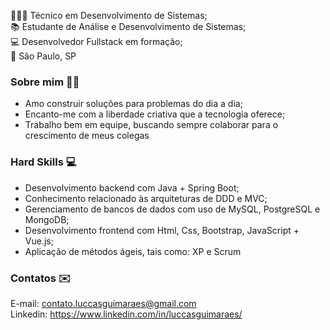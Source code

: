 👨🏻‍💻 Técnico em Desenvolvimento de Sistemas; <br>
📚 Estudante de Análise e Desenvolvimento de Sistemas; <br>
💻 Desenvolvedor Fullstack em formação; <br>
🚩 São Paulo, SP

### Sobre mim 🧑🏻
<ul>
  <li>Amo construir soluções para problemas do dia a dia;</li>
  <li>Encanto-me com a liberdade criativa que a tecnologia oferece;</li>
  <li>Trabalho bem em equipe, buscando sempre colaborar para o crescimento de meus colegas</li>
</ul>

### Hard Skills 💻
<ul>
  <li>Desenvolvimento backend com Java + Spring Boot;</li>
  <li>Conhecimento relacionado às arquiteturas de DDD e MVC;</li>
  <li>Gerenciamento de bancos de dados com uso de MySQL, PostgreSQL e MongoDB;</li>
  <li>Desenvolvimento frontend com Html, Css, Bootstrap, JavaScript + Vue.js;</li>
  <li>Aplicação de métodos ágeis, tais como: XP e Scrum</li>
</ul>

### Contatos ✉️
E-mail: contato.luccasguimaraes@gmail.com <br>
Linkedin: https://www.linkedin.com/in/luccasguimaraes/
